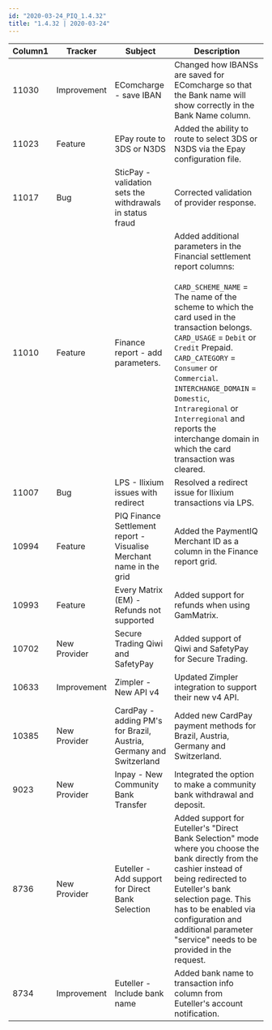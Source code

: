 ```yaml
--- 
id: "2020-03-24_PIQ_1.4.32"
title: "1.4.32 | 2020-03-24"
--- 
```



| Column1 | Tracker      | Subject                                                               | Description                                                                                                                                                                                                                                                                                                                                                                                                                                                                                                   |
|---------|--------------|-----------------------------------------------------------------------|---------------------------------------------------------------------------------------------------------------------------------------------------------------------------------------------------------------------------------------------------------------------------------------------------------------------------------------------------------------------------------------------------------------------------------------------------------------------------------------------------------------|
| 11030   | Improvement  | EComcharge - save IBAN                                                | Changed how IBANSs are saved for   EComcharge so that the Bank name will show correctly in the Bank Name column.                                                                                                                                                                                                                                                                                                                                                                                              |
| 11023   | Feature      | EPay route to 3DS or N3DS                                             | Added the ability to route to   select 3DS or N3DS via the Epay configuration file.                                                                                                                                                                                                                                                                                                                                                                                                                           |
| 11017   | Bug          | SticPay - validation sets the withdrawals in status   fraud           | Corrected validation of provider   response.                                                                                                                                                                                                                                                                                                                                                                                                                                                                  |
| 11010   | Feature      | Finance report - add parameters.                                      | Added additional parameters in the   Financial settlement report columns:<br/><br/>`CARD_SCHEME_NAME`   = The name of the scheme to which the card used in the transaction   belongs.<br/>`CARD_USAGE` = `Debit` or `Credit` Prepaid.<br/>`CARD_CATEGORY`   = `Consumer` or `Commercial`.<br/>`INTERCHANGE_DOMAIN` = `Domestic`,   `Intraregional` or `Interregional` and reports the interchange domain in   which the card transaction was cleared.                                                         |
| 11007   | Bug          | LPS - Ilixium issues with redirect                                    | Resolved a redirect issue for   Ilixium transactions via LPS.                                                                                                                                                                                                                                                                                                                                                                                                                                                 |
| 10994   | Feature      | PIQ Finance Settlement report - Visualise Merchant   name in the grid | Added the PaymentIQ Merchant ID as   a column in the Finance report grid.                                                                                                                                                                                                                                                                                                                                                                                                                                     |
| 10993   | Feature      | Every Matrix (EM) - Refunds not supported                             | Added support for refunds when   using GamMatrix.                                                                                                                                                                                                                                                                                                                                                                                                                                                             |
| 10702   | New Provider | Secure Trading Qiwi and SafetyPay                                     | Added support of Qiwi and SafetyPay   for Secure Trading.                                                                                                                                                                                                                                                                                                                                                                                                                                                     |
| 10633   | Improvement  | Zimpler - New API v4                                                  | Updated Zimpler integration to   support their new v4 API.                                                                                                                                                                                                                                                                                                                                                                                                                                                    |
| 10385   | New Provider | CardPay - adding PM's for Brazil, Austria, Germany   and Switzerland  | Added new CardPay payment methods   for Brazil, Austria, Germany and Switzerland.                                                                                                                                                                                                                      |
| 9023    | New Provider | Inpay -  New   Community Bank Transfer                                | Integrated the option to make a   community bank withdrawal and deposit.                                                                                                                                                                                                                                   |
| 8736    | New Provider | Euteller - Add support for Direct Bank Selection                      | Added support for Euteller's   "Direct Bank Selection" mode where you choose the bank directly   from the cashier instead of being redirected to Euteller's bank selection   page. This has to be enabled via configuration and additional parameter "service"   needs to be provided in the request.   |
| 8734    | Improvement  | Euteller - Include bank name                                          | Added bank name to transaction info   column from Euteller's account notification.                                                                                                                                                                                                                                                                                                                                                                                                                            |
